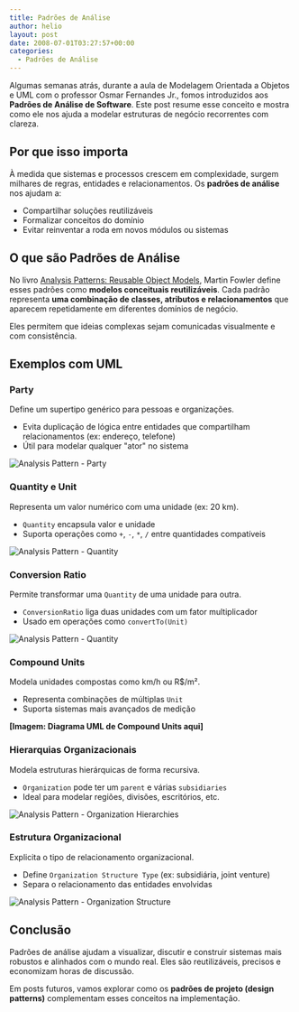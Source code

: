 ```yaml
---
title: Padrões de Análise
author: helio
layout: post
date: 2008-07-01T03:27:57+00:00
categories:
  - Padrões de Análise
---
```


Algumas semanas atrás, durante a aula de Modelagem Orientada a Objetos e UML com o professor Osmar Fernandes Jr., fomos introduzidos aos **Padrões de Análise de Software**. Este post resume esse conceito e mostra como ele nos ajuda a modelar estruturas de negócio recorrentes com clareza.

## Por que isso importa

À medida que sistemas e processos crescem em complexidade, surgem milhares de regras, entidades e relacionamentos. Os **padrões de análise** nos ajudam a:

- Compartilhar soluções reutilizáveis
- Formalizar conceitos do domínio
- Evitar reinventar a roda em novos módulos ou sistemas

## O que são Padrões de Análise

No livro [Analysis Patterns: Reusable Object Models](https://martinfowler.com/books/ap.html), Martin Fowler define esses padrões como **modelos conceituais reutilizáveis**. Cada padrão representa **uma combinação de classes, atributos e relacionamentos** que aparecem repetidamente em diferentes domínios de negócio.

Eles permitem que ideias complexas sejam comunicadas visualmente e com consistência.

## Exemplos com UML

### Party

Define um supertipo genérico para pessoas e organizações.

- Evita duplicação de lógica entre entidades que compartilham relacionamentos (ex: endereço, telefone)
- Útil para modelar qualquer "ator" no sistema

![Analysis Pattern - Party](/uploads/2008/07/picture-2.png)

### Quantity e Unit

Representa um valor numérico com uma unidade (ex: 20 km).

- `Quantity` encapsula valor e unidade
- Suporta operações como `+`, `-`, `*`, `/` entre quantidades compatíveis

![Analysis Pattern - Quantity](/uploads/2008/07/picture-5.png)

### Conversion Ratio

Permite transformar uma `Quantity` de uma unidade para outra.

- `ConversionRatio` liga duas unidades com um fator multiplicador
- Usado em operações como `convertTo(Unit)`

![Analysis Pattern - Quantity](/uploads/2008/07/picture-6.png)

### Compound Units

Modela unidades compostas como km/h ou R$/m².

- Representa combinações de múltiplas `Unit`
- Suporta sistemas mais avançados de medição

**[Imagem: Diagrama UML de Compound Units aqui]**

### Hierarquias Organizacionais

Modela estruturas hierárquicas de forma recursiva.

- `Organization` pode ter um `parent` e várias `subsidiaries`
- Ideal para modelar regiões, divisões, escritórios, etc.

![Analysis Pattern - Organization Hierarchies](/uploads/2008/07/picture-3.png)

### Estrutura Organizacional

Explicita o tipo de relacionamento organizacional.

- Define `Organization Structure Type` (ex: subsidiária, joint venture)
- Separa o relacionamento das entidades envolvidas

![Analysis Pattern - Organization Structure](/uploads/2008/07/picture-4.png)

## Conclusão

Padrões de análise ajudam a visualizar, discutir e construir sistemas mais robustos e alinhados com o mundo real. Eles são reutilizáveis, precisos e economizam horas de discussão.

Em posts futuros, vamos explorar como os **padrões de projeto (design patterns)** complementam esses conceitos na implementação.
